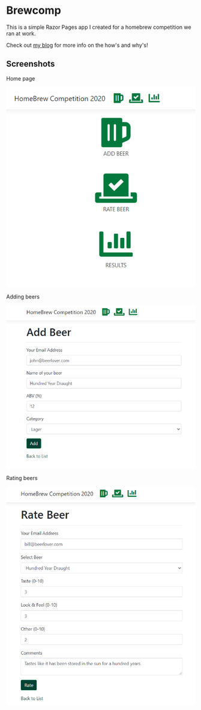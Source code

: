 # Brewcomp

This is a simple Razor Pages app I created for a homebrew competition we ran at work.

Check out [my blog](https://www.sysadminasaservice.blog/tags/beer) for more info on the how's and why's!

## Screenshots

Home page

![](wwwroot\images\brewcomp-homepage.png)

Adding beers

![](wwwroot/images/brewcomp-addbeers.png)

Rating beers

![](wwwroot/images/brewcomp-ratebeers.png)


